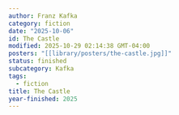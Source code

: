 ```yaml
---
author: Franz Kafka
category: fiction
date: "2025-10-06"
id: The Castle
modified: 2025-10-29 02:14:38 GMT-04:00
posters: "[[library/posters/the-castle.jpg]]"
status: finished
subcategory: Kafka
tags:
  - fiction
title: The Castle
year-finished: 2025
---
```

